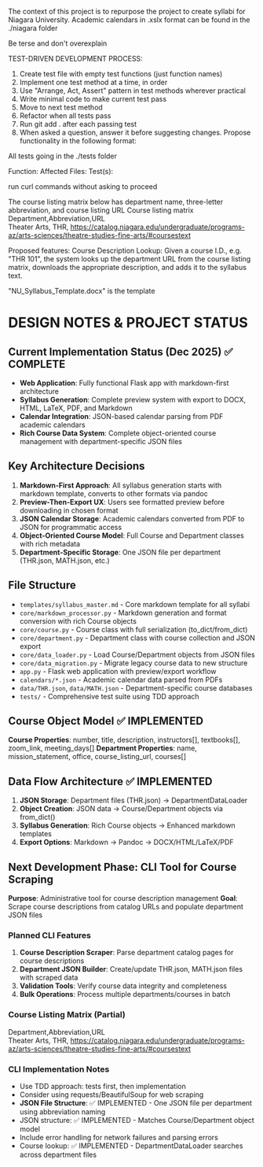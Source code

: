 The context of this project is to repurpose the project to create syllabi for Niagara University. Academic calendars in .xslx format can be found in the ./niagara folder

Be terse and don't overexplain

TEST-DRIVEN DEVELOPMENT PROCESS:
1. Create test file with empty test functions (just function names)
2. Implement one test method at a time, in order
3. Use "Arrange, Act, Assert" pattern in test methods wherever practical
4. Write minimal code to make current test pass
5. Move to next test method
6. Refactor when all tests pass
7. Run git add . after each passing test
8. When asked a question, answer it before suggesting changes.
Propose functionality in the following format:

All tests going in the ./tests folder

Function: <what functionality is being added to the code>
Affected Files:
Test(s):

run curl commands without asking to proceed

The course listing matrix below has department name, three-letter abbreviation, and course listing URL
Course listing matrix
Department,Abbreviation,URL    
Theater Arts, THR, https://catalog.niagara.edu/undergraduate/programs-az/arts-sciences/theatre-studies-fine-arts/#coursestext

Proposed features:
Course Description Lookup: Given a course I.D., e.g. "THR 101", the system looks up the department URL from the course listing matrix, downloads the appropriate description, and adds it to the syllabus text.

"NU_Syllabus_Template.docx" is the template

# DESIGN NOTES & PROJECT STATUS

## Current Implementation Status (Dec 2025) ✅ COMPLETE
- **Web Application**: Fully functional Flask app with markdown-first architecture
- **Syllabus Generation**: Complete preview system with export to DOCX, HTML, LaTeX, PDF, and Markdown
- **Calendar Integration**: JSON-based calendar parsing from PDF academic calendars
- **Rich Course Data System**: Complete object-oriented course management with department-specific JSON files

## Key Architecture Decisions
1. **Markdown-First Approach**: All syllabus generation starts with markdown template, converts to other formats via pandoc
2. **Preview-Then-Export UX**: Users see formatted preview before downloading in chosen format
3. **JSON Calendar Storage**: Academic calendars converted from PDF to JSON for programmatic access
4. **Object-Oriented Course Model**: Full Course and Department classes with rich metadata
5. **Department-Specific Storage**: One JSON file per department (THR.json, MATH.json, etc.)

## File Structure
- `templates/syllabus_master.md` - Core markdown template for all syllabi
- `core/markdown_processor.py` - Markdown generation and format conversion with rich Course objects
- `core/course.py` - Course class with full serialization (to_dict/from_dict)
- `core/department.py` - Department class with course collection and JSON export
- `core/data_loader.py` - Load Course/Department objects from JSON files
- `core/data_migration.py` - Migrate legacy course data to new structure
- `app.py` - Flask web application with preview/export workflow
- `calendars/*.json` - Academic calendar data parsed from PDFs
- `data/THR.json`, `data/MATH.json` - Department-specific course databases
- `tests/` - Comprehensive test suite using TDD approach

## Course Object Model ✅ IMPLEMENTED
**Course Properties**: number, title, description, instructors[], textbooks[], zoom_link, meeting_days[]
**Department Properties**: name, mission_statement, office, course_listing_url, courses[]

## Data Flow Architecture ✅ IMPLEMENTED
1. **JSON Storage**: Department files (THR.json) → DepartmentDataLoader
2. **Object Creation**: JSON data → Course/Department objects via from_dict()
3. **Syllabus Generation**: Rich Course objects → Enhanced markdown templates
4. **Export Options**: Markdown → Pandoc → DOCX/HTML/LaTeX/PDF

## Next Development Phase: CLI Tool for Course Scraping
**Purpose**: Administrative tool for course description management
**Goal**: Scrape course descriptions from catalog URLs and populate department JSON files

### Planned CLI Features
1. **Course Description Scraper**: Parse department catalog pages for course descriptions
2. **Department JSON Builder**: Create/update THR.json, MATH.json files with scraped data
3. **Validation Tools**: Verify course data integrity and completeness
4. **Bulk Operations**: Process multiple departments/courses in batch

### Course Listing Matrix (Partial)
Department,Abbreviation,URL    
Theater Arts, THR, https://catalog.niagara.edu/undergraduate/programs-az/arts-sciences/theatre-studies-fine-arts/#coursestext

### CLI Implementation Notes
- Use TDD approach: tests first, then implementation
- Consider using requests/BeautifulSoup for web scraping
- **JSON File Structure**: ✅ IMPLEMENTED - One JSON file per department using abbreviation naming
- JSON structure: ✅ IMPLEMENTED - Matches Course/Department object model
- Include error handling for network failures and parsing errors
- Course lookup: ✅ IMPLEMENTED - DepartmentDataLoader searches across department files